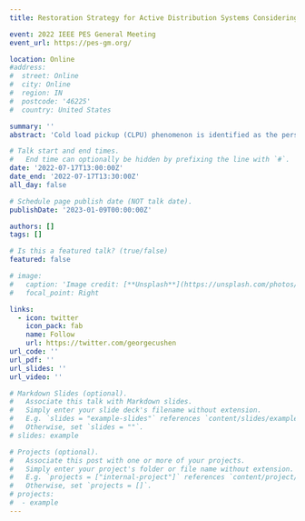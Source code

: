 ```yaml
---
title: Restoration Strategy for Active Distribution Systems Considering Endogenous Uncertainty in Cold Load Pickup

event: 2022 IEEE PES General Meeting
event_url: https://pes-gm.org/

location: Online
#address:
#  street: Online
#  city: Online
#  region: IN
#  postcode: '46225'
#  country: United States

summary: ''
abstract: 'Cold load pickup (CLPU) phenomenon is identified as the persistent power inrush upon a sudden load pickup after an outage. Under the active distribution system (ADS) paradigm, where distributed energy resources (DERs) are extensively installed, the decreased outage duration can induce a strong interdependence between CLPU pattern and load pickup decisions. In this paper, we propose a novel modelling technique to tractably capture the decision-dependent uncertainty (DDU) inherent in the CLPU process. Subsequently, a two-stage stochastic decision-dependent service restoration (SDDSR) model is constructed, where first stage searches for the optimal switching sequences to decide step-wise network topology, and the second stage optimizes the detailed generation schedule of DERs as well as the energization of switchable loads. Moreover, to tackle the computational burdens introduced by mixed-integer recourse, the progressive hedging algorithm (PHA) is utilized to decompose the original model into scenario-wise subproblems that can be solved in parallel. The numerical test on modified IEEE 123-node test feeders has verified the efficiency of our proposed SDDSR model and provided fresh insights into the monetary and secure values of DDU quantification.'

# Talk start and end times.
#   End time can optionally be hidden by prefixing the line with `#`.
date: '2022-07-17T13:00:00Z'
date_end: '2022-07-17T13:30:00Z'
all_day: false

# Schedule page publish date (NOT talk date).
publishDate: '2023-01-09T00:00:00Z'

authors: []
tags: []

# Is this a featured talk? (true/false)
featured: false

# image:
#   caption: 'Image credit: [**Unsplash**](https://unsplash.com/photos/bzdhc5b3Bxs)'
#   focal_point: Right

links:
  - icon: twitter
    icon_pack: fab
    name: Follow
    url: https://twitter.com/georgecushen
url_code: ''
url_pdf: ''
url_slides: ''
url_video: ''

# Markdown Slides (optional).
#   Associate this talk with Markdown slides.
#   Simply enter your slide deck's filename without extension.
#   E.g. `slides = "example-slides"` references `content/slides/example-slides.md`.
#   Otherwise, set `slides = ""`.
# slides: example

# Projects (optional).
#   Associate this post with one or more of your projects.
#   Simply enter your project's folder or file name without extension.
#   E.g. `projects = ["internal-project"]` references `content/project/deep-learning/index.md`.
#   Otherwise, set `projects = []`.
# projects:
#  - example
---
```




